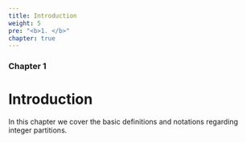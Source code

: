 ```yaml
---
title: Introduction
weight: 5
pre: "<b>1. </b>"
chapter: true
---
```


### Chapter 1

# Introduction

In this chapter we cover the basic definitions and notations regarding integer partitions.